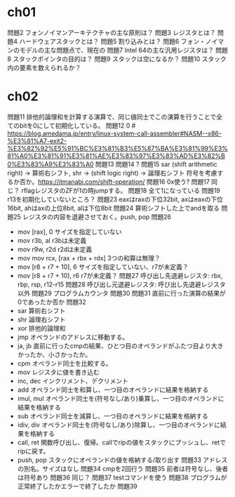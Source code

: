 # ch01
問題2 フォンノイマンアーキテクチャの主な原則は？
問題3 レジスタとは？
問題4 ハードウェアスタックとは？
問題5 割り込みとは？
問題6 フォン・ノイマンのモデルの主な問題点で、現在の
問題7 Intel 64の主な汎用レジスタは？
問題8 スタックポインタの目的は？
問題9 スタックは空になるか？
問題10 スタック内の要素を数えられるか？

# ch02
問題11 排他的論理和を計算する演算で、同じ値同士でこの演算を行うことで全てのbitを0にして初期化している。
問題12 0 # https://blog.amedama.jp/entry/linux-system-call-assembler#NASM--x86-%E3%81%A7-exit2-%E3%82%92%E5%91%BC%E3%81%B3%E5%87%BA%E3%81%99%E3%81%A0%E3%81%91%E3%81%AE%E3%83%97%E3%83%AD%E3%82%B0%E3%83%A9%E3%83%A0
問題13
問題14 ?
問題15 sar (shift arithmetic right) -> 算術右シフト, shr -> (shift logic right) -> 論理右シフト 符号を考慮するか否か。https://itmanabi.com/shift-operation/
問題16 0x使う?
問題17 同じ？ rflagレジスタのZFが1の時jumpする。
問題18 全て1になっている
問題19 r13を初期化していないところ？
問題23 eaxはraxの下位32bit, axはeaxの下位16bit, ahはaxの上位8bit, alは下位8bit
問題24 算術シフトした上でandを取る
問題25 レジスタの内容を退避させておく。push, pop
問題26 
- mov [rax], 0 サイズを指定していない
- mov r3b, al r3bは未定義
- mov r9w, r2d r2dは未定義
- mov mov rcx, [rax + rbx + rdx] 3つの和算は無理？
- mov [r8 + r7 + 10], 6 サイズを指定していない、r7が未定義？
- mov [r8 + r7 + 10], r6 r7が未定義？
問題27 呼び出し先退避レジスタ: rbx, rbp, rsp, r12-r15
問題28 呼び出し元退避レジスタ: 呼び出し先退避レジスタ以外
問題29 プログラムカウンタ
問題30 
問題31 直前に行った演算の結果が0であったか否か
問題32
- sar 算術右シフト
- shr 論理右シフト
- xor 排他的論理和
- jmp オペランドのアドレスに移動する。
- ja, jb 直前に行ったcmpの結果、ひとつ目のオペランドがふたつ目より大きかったか、小さかったか。
- cpm オペランド同士を比較する。
- mov レジスタに値を書き込む
- inc, dec インクリメント、デクリメント
- add オペランド同士を和算し、一つ目のオペランドに結果を格納する
- imul, mul オペランド同士を(符号なし/あり)乗算し、一つ目のオペランドに結果を格納する
- sub オペランド同士を減算し、一つ目のオペランドに結果を格納する
- idiv, div オペランド同士を(符号なし/あり)除算し、一つ目のオペランドに結果を格納する
- call, ret 関数呼び出し、復帰。callでripの値をスタックにプッシュし、retでripに戻す。
- push, pop スタックにオペランドの値を格納する/取り出す
問題33 アドレスの別名。サイズはなし
問題34 cmpを2回行う
問題35 前者は符号なし、後者は符号あり
問題36 同じ？
問題37 testコマンドを使う
問題38 プログラムが正常終了したかエラーで終了したか
問題39 

